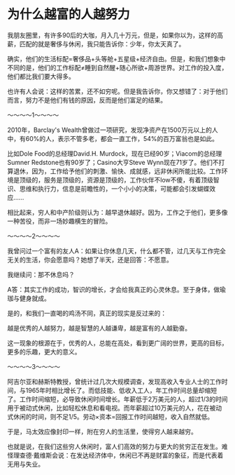 # 为什么越富的人越努力

我朋友圈里，有许多90后的大咖，月入几十万元，但是，如果你以为，这样的高薪，匹配的就是奢侈与休闲，我只能告诉你：少年，你太天真了。 

确实，他们的生活标配=奢侈品+头等舱+五星级+经济自由。但是，和我们想象中不同的是，他们的工作标配≠睡到自然醒+随心所欲+周游世界。对工作的投入度，他们都比我们要大得多。 

也许有人会说：这样的苦累，还不如穷呢。但是我告诉你，你又想错了：对于他们而言，努力不是他们有钱的原因，反而是他们富足的结果。 

～～～～1～～～～ 

2010年，Barclay's Wealth曾做过一项研究，发现净资产在1500万元以上的人中，有60%的人，表示不管多老，都会一直工作，54%的百万富翁也是如此。 

比如Dole Food的总经理David.H. Murdock，现在已经90岁；Viacom的总经理Sumner Redstone也有90岁了；Casino大亨Steve Wynn现在71岁了。他们不打算退休，因为，工作给予他们的刺激、愉快、成就感，远非休闲所能比较。工作环境是顶级的，服务是顶级的，资源是顶级的，工作伙伴不low不傻，有着顶级智识、思维和执行力，信息是前瞻性的，一个小小的决策，可能都会引发蝴蝶效应…… 

相比起来，穷人和中产阶级则认为：越早退休越好。因为，工作之于他们，更多像一种苦役，而非一场妙趣横生的冒险。 

～～～～2～～～～ 

我曾问过一个富有的友人A：如果让你休息几天，什么都不管，过几天与工作完全无关的生活，你会愿意吗？她想了半天，还是回答：不愿意。 

我继续问：那不休息吗？ 

A答：其实工作的成功，智识的增长，才会给我真正的心灵休息。至于身体，做瑜珈与健身就成。 

是的，和我们一直喝的鸡汤不同，真正的现实是反过来的： 

越是优秀的人越努力，越是智慧的人越谦卑，越是富有的人越勤奋。 

这一现象的根源在于，优秀的人，总能在高处，看到更广阔的世界，更高的目标，更多的乐趣，更大的意义。 

～～～～3～～～～ 

阿吉尔亚和赫斯特教授，曾统计过几次大规模调查，发现高收入专业人士的工作时间，与1965年时相比增长了。而低技能、低收入工人，年工作时间总量却缩短了。工作时间缩短，必导致休闲时间增长。年薪低于2万美元的人，超过1/3的时间用于被动式休闲，比如轻松休息和看电视。而年薪超过10万美元的人，花在被动式休闲的时间，则不足1/5。劳动×资本=回报工作时间越短，收入自然就低。 

于是，马太效应像封印一样，附在穷人的生活里，使得穷人越来越穷。 

也就是说，在我们这些穷人休闲时，富人们高效的努力与更大的贫穷正在发生。难怪理查德·戴维斯会说：在发达经济体中，休闲已不再是财富的象征，而是代表着无用与失业。